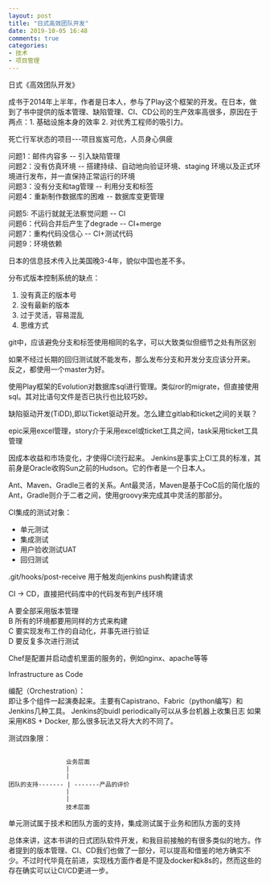 ```yaml
---
layout: post
title: "日式高效团队开发"
date: 2019-10-05 16:48
comments: true
categories: 
- 技术
- 项目管理
---
```


日式《高效团队开发》

成书于2014年上半年，作者是日本人，参与了Play这个框架的开发。在日本，做到了书中提供的版本管理、缺陷管理、CI、CD公司的生产效率高很多，原因在于两点：1. 基础设施本身的效率 2. 对优秀工程师的吸引力。

死亡行军状态的项目---项目岌岌可危，人员身心俱疲

问题1：邮件内容多 -- 引入缺陷管理  
问题2：没有仿真环境  -- 搭建持续、自动地向验证环境、staging 环境以及正式环 境进行发布，并一直保持正常运行的环境  
问题3：没有分支和tag管理  -- 利用分支和标签  
问题4：重新制作数据库的困难  -- 数据库变更管理  

问题5: 不运行就就无法察觉问题  -- CI  
问题6：代码合并后产生了degrade  -- CI+merge  
问题7：重构代码没信心  -- CI+测试代码  
问题9：环境依赖

日本的信息技术传入比美国晚3-4年，貌似中国也差不多。

分布式版本控制系统的缺点：  
1. 没有真正的版本号  
2. 没有最新的版本  
3. 过于灵活，容易混乱  
4. 思维方式  

git中，应该避免分支和标签使用相同的名字，可以大致类似但细节之处有所区别

如果不经过长期的回归测试就不能发布，那么发布分支和开发分支应该分开来。
反之，都使用一个master为好。

使用Play框架的Evolution对数据库sql进行管理。类似ror的migrate，但直接使用sql。其对比语句文件是否已执行也比较巧妙。

缺陷驱动开发(TiDD),即以Ticket驱动开发。怎么建立gitlab和ticket之间的关联？

epic采用excel管理，story介于采用excel或ticket工具之间，task采用ticket工具管理

因成本收益和市场变化，才使得CI流行起来。
Jenkins是事实上CI工具的标准，其前身是Oracle收购Sun之前的Hudson。它的作者是一个日本人。

Ant、Maven、Gradle三者的关系。Ant最灵活，Maven是基于CoC后的简化版的Ant，Gradle则介于二者之间，使用groovy来完成其中灵活的那部分。

CI集成的测试对象：  

* 单元测试  
* 集成测试  
* 用户验收测试UAT  
* 回归测试  

.git/hooks/post-receive 用于触发向jenkins push构建请求

CI -> CD，直接把代码库中的代码发布到产线环境

A 要全部采用版本管理  
B 所有的环境都要用同样的方式来构建  
C 要实现发布工作的自动化，并事先进行验证  
D 要反复多次进行测试  

Chef是配置并启动虚机里面的服务的，例如nginx、apache等等

Infrastructure as Code 

编配（Orchestration）：  
即让多个组件一起演奏起来。主要有Capistrano、Fabric（python编写）和Jenkins几种工具。
Jenkins的buidl periodically可以从多台机器上收集日志
如果采用K8S + Docker, 那么很多玩法又将大大的不同了。

测试四象限：

```

                业务层面
                |
                |
团队的支持------- | -------产品的评价    
                |
                |
                技术层面
```

单元测试属于技术和团队方面的支持，集成测试属于业务和团队方面的支持

总体来讲，这本书讲的日式团队软件开发，和我目前接触的有很多类似的地方。作者提到的版本管理、CI、CD我们也做了一部分，可以提高和借鉴的地方确实不少。不过时代毕竟在前进，实现栈方面作者是不提及docker和k8s的，然而这些的存在确实可以让CI/CD更进一步。